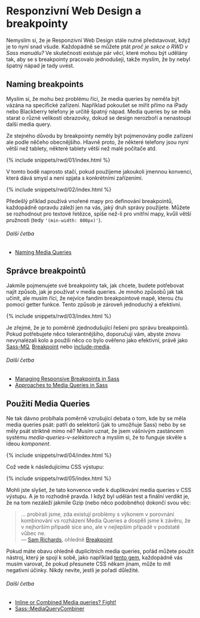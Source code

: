 
# Responzivní Web Design a breakpointy

Nemyslím si, že je Responzivní Web Design stále nutné představovat, když je to nyní snad všude. Každopádně se můžete ptát *proč je sekce o RWD v Sass manuálu?* Ve skutečnosti existuje pár věcí, které mohou být udělány tak, aby se s breakpointy pracovalo jednodušeji, takže myslím, že by nebyl špatný nápad je tady uvést.

## Naming breakpoints

Myslím si, že mohu bez problému říci, že media queries by neměla být vázána na specifické zařízení. Například pokoušet se mířit přímo na iPady nebo Blackberry telefony je určitě špatný nápad. Media queries by se měla starat o různé velikosti obrazovky, dokud se design nerozboří a nenastoupí další media query.

Ze stejného důvodu by breakpointy neměly být pojmenovány podle zařízení ale podle něčeho obecnějšího. Hlavně proto, že některé telefony jsou nyní větší než tablety, některé tablety větší než malé počítače atd.

{% include snippets/rwd/01/index.html %}

V tomto bodě naprosto stačí, pokud použijeme jakoukoli jmennou konvenci, která dává smysl a není spjata s konkrétními zařízeními.

{% include snippets/rwd/02/index.html %}

<div class="note">
  <p>Předešlý příklad používá vnořené mapy pro definování breakpointů, každopádně opravdu záleží jen na vás, jaký druh správy použijete. Můžete se rozhodnout pro textové řetězce, spíše než-li pro vnitřní mapy, kvůli větší pružnosti (tedy <code>'(min-width: 800px)'</code>).</p>
</div>

###### Další četba

* [Naming Media Queries](http://css-tricks.com/naming-media-queries/)

## Správce breakpointů

Jakmile pojmenujete své breakpointy tak, jak chcete, budete potřebovat najít způsob, jak je používat v media queries. Je mnoho způsobů jak tak učinit, ale musím říci, že nejvíce fandím breakpointové mapě, kterou čtu pomocí getter funkce. Tento způsob je zároveň jednoduchý a efektivní.

{% include snippets/rwd/03/index.html %}

<div class="note">
  <p>Je zřejmé, že je to poměrně zjednodušující řešení pro správu breakpointů. Pokud potřebujete něco tolerantnějšího, doporučuji vám, abyste znovu nevynalézali kolo a použili něco co bylo ověřeno jako efektivní, právě jako <a href="https://github.com/sass-mq/sass-mq">Sass-MQ</a>, <a href="http://breakpoint-sass.com/">Breakpoint</a> nebo <a href="https://github.com/eduardoboucas/include-media">include-media</a>.</p>
</div>

###### Další četba

* [Managing Responsive Breakpoints in Sass](http://www.sitepoint.com/managing-responsive-breakpoints-sass/)
* [Approaches to Media Queries in Sass](http://css-tricks.com/approaches-media-queries-sass/)

## Použití Media Queries

Ne tak dávno probíhala poměrně vzrušující debata o tom, kde by se měla media queries psát: patří do selektorů (jak to umožňuje Sass) nebo by se měly psát striktně mimo ně? Musím uznat, že jsem vášnivým zastáncem systému *media-queries-v-selektorech* a myslím si, že to funguje skvěle s ideou *komponent*.

{% include snippets/rwd/04/index.html %}

Což vede k následujícímu CSS výstupu:

{% include snippets/rwd/05/index.html %}

Mohli jste slyšet, že tato konvence vede k duplikování media queries v CSS výstupu. A je to rozhodně pravda. I když byl udělán test a finální verdikt je, že na tom nezáleží jakmile Gzip (nebo něco podobného) dokončí svou věc:

> … probírali jsme, zda existují problémy s výkonem v porovnání kombinování vs rozházení Media Queries a dospěli jsme k závěru, že v nejhorším případě sice ano, ale v nejlepším případě v podstatě vůbec ne. <br>
> &mdash; [Sam Richards](https://twitter.com/snugug), ohledně [Breakpoint](http://breakpoint-sass.com/)

Pokud máte obavu ohledně duplicitních media queries, pořád můžete použít nástroj, který je spojí k sobě, jako například [tento gem](https://github.com/aaronjensen/sass-media_query_combiner), každopádně vás musím varovat, že pokud přesunete CSS někam jinam, může to mít negativní účinky. Nikdy nevíte, jestli je pořadí důležité.

###### Další četba

* [Inline or Combined Media queries? Fight!](http://benfrain.com/inline-or-combined-media-queries-in-sass-fight/)
* [Sass::MediaQueryCombiner](https://github.com/aaronjensen/sass-media_query_combiner)
